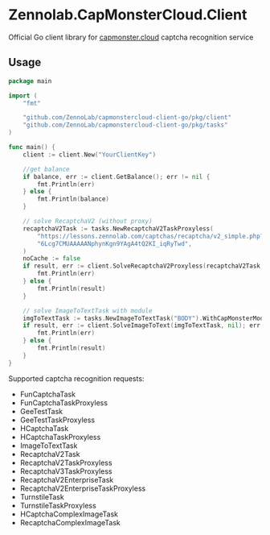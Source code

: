 # Zennolab.CapMonsterCloud.Client

Official Go client library for [capmonster.cloud](https://capmonster.cloud/) captcha recognition service

## Usage
```go
package main

import (
	"fmt"

	"github.com/ZennoLab/capmonstercloud-client-go/pkg/client"
	"github.com/ZennoLab/capmonstercloud-client-go/pkg/tasks"
)

func main() {
	client := client.New("YourClientKey")

	//get balance
	if balance, err := client.GetBalance(); err != nil {
		fmt.Println(err)
	} else {
		fmt.Println(balance)
	}

	// solve RecaptchaV2 (without proxy)
	recaptchaV2Task := tasks.NewRecaptchaV2TaskProxyless(
		"https://lessons.zennolab.com/captchas/recaptcha/v2_simple.php?level=high",
		"6Lcg7CMUAAAAANphynKgn9YAgA4tQ2KI_iqRyTwd",
	)
	noCache := false
	if result, err := client.SolveRecaptchaV2Proxyless(recaptchaV2Task, noCache, nil); err != nil {
		fmt.Println(err)
	} else {
		fmt.Println(result)
	}

	// solve ImageToTextTask with module
	imgToTextTask := tasks.NewImageToTextTask("BODY").WithCapMonsterModule(tasks.CapMonsterModuleGoogle)
	if result, err := client.SolveImageToText(imgToTextTask, nil); err != nil {
		fmt.Println(err)
	} else {
		fmt.Println(result)
	}
}
```
Supported captcha recognition requests:

- FunCaptchaTask
- FunCaptchaTaskProxyless
- GeeTestTask
- GeeTestTaskProxyless
- HCaptchaTask
- HCaptchaTaskProxyless
- ImageToTextTask
- RecaptchaV2Task
- RecaptchaV2TaskProxyless
- RecaptchaV3TaskProxyless
- RecaptchaV2EnterpriseTask
- RecaptchaV2EnterpriseTaskProxyless
- TurnstileTask
- TurnstileTaskProxyless
- HCaptchaComplexImageTask
- RecaptchaComplexImageTask
